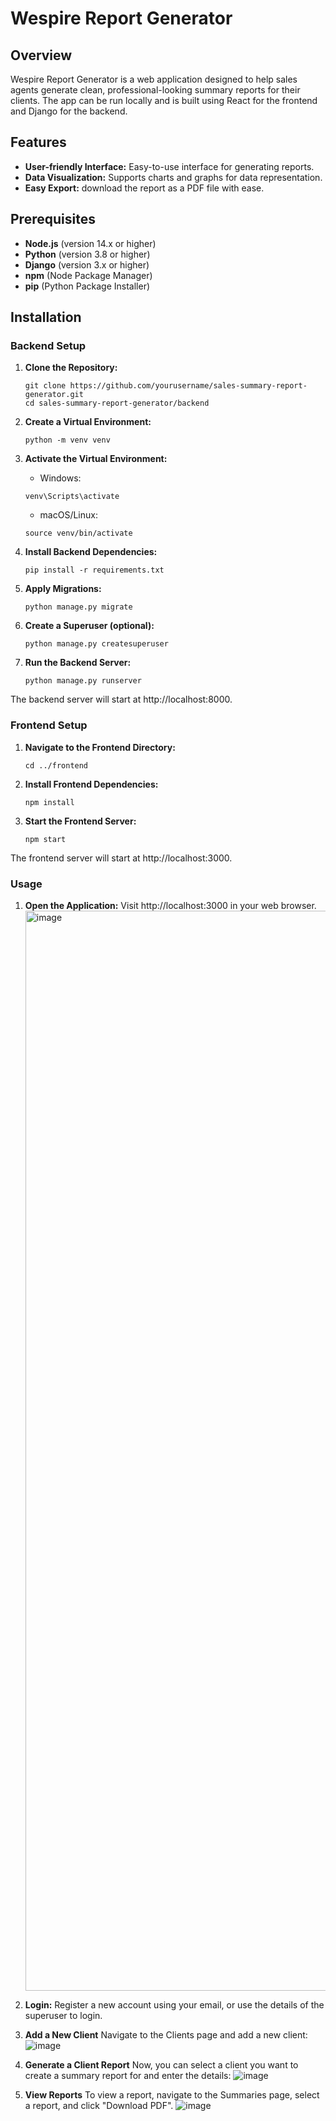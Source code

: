 # Wespire Report Generator

## Overview

Wespire Report Generator is a web application designed to help sales agents generate clean, professional-looking summary reports for their clients. The app can be run locally and is built using React for the frontend and Django for the backend.

## Features

- **User-friendly Interface:** Easy-to-use interface for generating reports.
- **Data Visualization:** Supports charts and graphs for data representation.
- **Easy Export:** download the report as a PDF file with ease.

## Prerequisites

- **Node.js** (version 14.x or higher)
- **Python** (version 3.8 or higher)
- **Django** (version 3.x or higher)
- **npm** (Node Package Manager)
- **pip** (Python Package Installer)

## Installation

### Backend Setup

1. **Clone the Repository:**

   ```
   git clone https://github.com/yourusername/sales-summary-report-generator.git
   cd sales-summary-report-generator/backend
   ```
2. **Create a Virtual Environment:**
   ```
   python -m venv venv
   ```
3. **Activate the Virtual Environment:**
   - Windows:
   ```
   venv\Scripts\activate
   ```
   - macOS/Linux:
   ```
   source venv/bin/activate
   ```
4. **Install Backend Dependencies:**
   ```
   pip install -r requirements.txt
   ```
5. **Apply Migrations:**
   ```
   python manage.py migrate
   ```
6. **Create a Superuser (optional):**
   ```
   python manage.py createsuperuser
   ```
7. **Run the Backend Server:**
   ```
   python manage.py runserver
   ```
The backend server will start at http://localhost:8000.

### Frontend Setup

1. **Navigate to the Frontend Directory:**
   ```
   cd ../frontend
   ```
2. **Install Frontend Dependencies:**
   ```
   npm install
   ```
3. **Start the Frontend Server:**
   ```
   npm start
   ```
The frontend server will start at http://localhost:3000.


### Usage

1. **Open the Application:**
   Visit http://localhost:3000 in your web browser.
   <img width="1728" alt="image" src="https://github.com/user-attachments/assets/30b6cd40-e088-4c49-80cc-0940678fb485">

2. **Login:**
  Register a new account using your email, or use the details of the superuser to login.

3. **Add a New Client**
   Navigate to the Clients page and add a new client:
   ![image](https://github.com/user-attachments/assets/db39ce0e-ad79-49c7-8443-8b89aa64ec2a)
4. **Generate a Client Report**
   Now, you can select a client you want to create a summary report for and enter the details:
   ![image](https://github.com/user-attachments/assets/553a89d6-6b0d-4023-8514-020e3ccb556d)
5. **View Reports**
   To view a report, navigate to the Summaries page, select a report, and click "Download PDF".
   ![image](https://github.com/user-attachments/assets/2463e665-fce4-47de-8f88-8e708612cc22)
